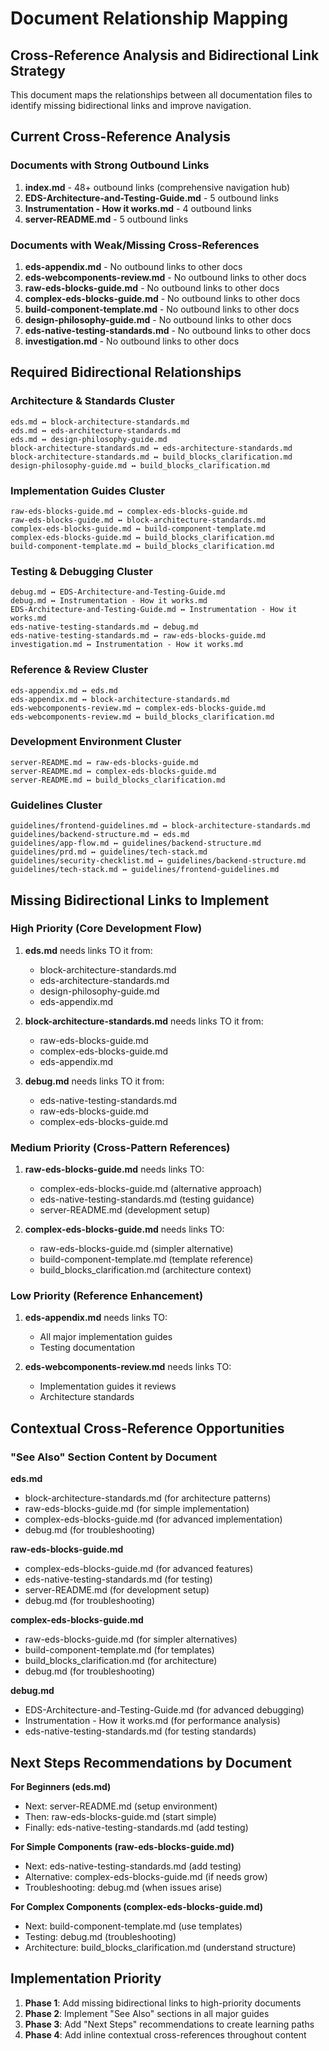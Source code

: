# Document Relationship Mapping
## Cross-Reference Analysis and Bidirectional Link Strategy

This document maps the relationships between all documentation files to identify missing bidirectional links and improve navigation.

## Current Cross-Reference Analysis

### Documents with Strong Outbound Links
1. **index.md** - 48+ outbound links (comprehensive navigation hub)
2. **EDS-Architecture-and-Testing-Guide.md** - 5 outbound links
3. **Instrumentation - How it works.md** - 4 outbound links
4. **server-README.md** - 5 outbound links

### Documents with Weak/Missing Cross-References
1. **eds-appendix.md** - No outbound links to other docs
2. **eds-webcomponents-review.md** - No outbound links to other docs
3. **raw-eds-blocks-guide.md** - No outbound links to other docs
4. **complex-eds-blocks-guide.md** - No outbound links to other docs
5. **build-component-template.md** - No outbound links to other docs
6. **design-philosophy-guide.md** - No outbound links to other docs
7. **eds-native-testing-standards.md** - No outbound links to other docs
8. **investigation.md** - No outbound links to other docs

## Required Bidirectional Relationships

### Architecture & Standards Cluster
```
eds.md ↔ block-architecture-standards.md
eds.md ↔ eds-architecture-standards.md
eds.md ↔ design-philosophy-guide.md
block-architecture-standards.md ↔ eds-architecture-standards.md
block-architecture-standards.md ↔ build_blocks_clarification.md
design-philosophy-guide.md ↔ build_blocks_clarification.md
```

### Implementation Guides Cluster
```
raw-eds-blocks-guide.md ↔ complex-eds-blocks-guide.md
raw-eds-blocks-guide.md ↔ block-architecture-standards.md
complex-eds-blocks-guide.md ↔ build-component-template.md
complex-eds-blocks-guide.md ↔ build_blocks_clarification.md
build-component-template.md ↔ build_blocks_clarification.md
```

### Testing & Debugging Cluster
```
debug.md ↔ EDS-Architecture-and-Testing-Guide.md
debug.md ↔ Instrumentation - How it works.md
EDS-Architecture-and-Testing-Guide.md ↔ Instrumentation - How it works.md
eds-native-testing-standards.md ↔ debug.md
eds-native-testing-standards.md ↔ raw-eds-blocks-guide.md
investigation.md ↔ Instrumentation - How it works.md
```

### Reference & Review Cluster
```
eds-appendix.md ↔ eds.md
eds-appendix.md ↔ block-architecture-standards.md
eds-webcomponents-review.md ↔ complex-eds-blocks-guide.md
eds-webcomponents-review.md ↔ build_blocks_clarification.md
```

### Development Environment Cluster
```
server-README.md ↔ raw-eds-blocks-guide.md
server-README.md ↔ complex-eds-blocks-guide.md
server-README.md ↔ build_blocks_clarification.md
```

### Guidelines Cluster
```
guidelines/frontend-guidelines.md ↔ block-architecture-standards.md
guidelines/backend-structure.md ↔ eds.md
guidelines/app-flow.md ↔ guidelines/backend-structure.md
guidelines/prd.md ↔ guidelines/tech-stack.md
guidelines/security-checklist.md ↔ guidelines/backend-structure.md
guidelines/tech-stack.md ↔ guidelines/frontend-guidelines.md
```

## Missing Bidirectional Links to Implement

### High Priority (Core Development Flow)
1. **eds.md** needs links TO it from:
   - block-architecture-standards.md
   - eds-architecture-standards.md
   - design-philosophy-guide.md
   - eds-appendix.md

2. **block-architecture-standards.md** needs links TO it from:
   - raw-eds-blocks-guide.md
   - complex-eds-blocks-guide.md
   - eds-appendix.md

3. **debug.md** needs links TO it from:
   - eds-native-testing-standards.md
   - raw-eds-blocks-guide.md
   - complex-eds-blocks-guide.md

### Medium Priority (Cross-Pattern References)
1. **raw-eds-blocks-guide.md** needs links TO:
   - complex-eds-blocks-guide.md (alternative approach)
   - eds-native-testing-standards.md (testing guidance)
   - server-README.md (development setup)

2. **complex-eds-blocks-guide.md** needs links TO:
   - raw-eds-blocks-guide.md (simpler alternative)
   - build-component-template.md (template reference)
   - build_blocks_clarification.md (architecture context)

### Low Priority (Reference Enhancement)
1. **eds-appendix.md** needs links TO:
   - All major implementation guides
   - Testing documentation

2. **eds-webcomponents-review.md** needs links TO:
   - Implementation guides it reviews
   - Architecture standards

## Contextual Cross-Reference Opportunities

### "See Also" Section Content by Document

**eds.md**
- block-architecture-standards.md (for architecture patterns)
- raw-eds-blocks-guide.md (for simple implementation)
- complex-eds-blocks-guide.md (for advanced implementation)
- debug.md (for troubleshooting)

**raw-eds-blocks-guide.md**
- complex-eds-blocks-guide.md (for advanced features)
- eds-native-testing-standards.md (for testing)
- server-README.md (for development setup)
- debug.md (for troubleshooting)

**complex-eds-blocks-guide.md**
- raw-eds-blocks-guide.md (for simpler alternatives)
- build-component-template.md (for templates)
- build_blocks_clarification.md (for architecture)
- debug.md (for troubleshooting)

**debug.md**
- EDS-Architecture-and-Testing-Guide.md (for advanced debugging)
- Instrumentation - How it works.md (for performance analysis)
- eds-native-testing-standards.md (for testing standards)

## Next Steps Recommendations by Document

**For Beginners (eds.md)**
- Next: server-README.md (setup environment)
- Then: raw-eds-blocks-guide.md (start simple)
- Finally: eds-native-testing-standards.md (add testing)

**For Simple Components (raw-eds-blocks-guide.md)**
- Next: eds-native-testing-standards.md (add testing)
- Alternative: complex-eds-blocks-guide.md (if needs grow)
- Troubleshooting: debug.md (when issues arise)

**For Complex Components (complex-eds-blocks-guide.md)**
- Next: build-component-template.md (use templates)
- Testing: debug.md (troubleshooting)
- Architecture: build_blocks_clarification.md (understand structure)

## Implementation Priority

1. **Phase 1**: Add missing bidirectional links to high-priority documents
2. **Phase 2**: Implement "See Also" sections in all major guides
3. **Phase 3**: Add "Next Steps" recommendations to create learning paths
4. **Phase 4**: Add inline contextual cross-references throughout content